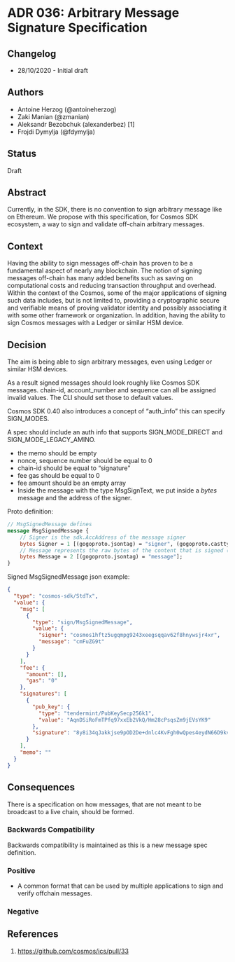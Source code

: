 # ADR 036: Arbitrary Message Signature Specification

## Changelog

- 28/10/2020 - Initial draft

## Authors
- Antoine Herzog (@antoineherzog)
- Zaki Manian (@zmanian)
- Aleksandr Bezobchuk (alexanderbez) [1]
- Frojdi Dymylja (@fdymylja)

## Status

Draft

## Abstract

Currently, in the SDK, there is no convention to sign arbitrary message like on Ethereum. We propose with this specification, for Cosmos SDK ecosystem, a way to sign and validate off-chain arbitrary messages.

## Context

Having the ability to sign messages off-chain has proven to be a fundamental aspect of nearly any blockchain. The notion of signing messages off-chain has many added benefits such as saving on computational costs and reducing transaction throughput and overhead. Within the context of the Cosmos, some of the major applications of signing such data includes, but is not limited to, providing a cryptographic secure and verifiable means of proving validator identity and possibly associating it with some other framework or organization. In addition, having the ability to sign Cosmos messages with a Ledger or similar HSM device.


## Decision

The aim is being able to sign arbitrary messages, even using Ledger or similar HSM devices.

As a result signed messages should look roughly like Cosmos SDK messages. chain-id, account_number and sequence can all be assigned invalid values.
The CLI should set those to default values.

Cosmos SDK 0.40 also introduces a concept of “auth_info” this can specify SIGN_MODES.

A spec should include an auth info that supports SIGN_MODE_DIRECT and SIGN_MODE_LEGACY_AMINO.

- the memo should be empty
- nonce, sequence number should be equal to 0
- chain-id should be equal to “signature”
- fee gas should be equal to 0
- fee amount should be an empty array
- Inside the message with the type MsgSignText, we put inside a  *bytes* message and the address of the signer.

Proto definition:
```proto
// MsgSignedMessage defines 
message MsgSignedMessage {
    // Signer is the sdk.AccAddress of the message signer
    bytes Signer = 1 [(gogoproto.jsontag) = "signer", (gogoproto.casttype) = "github.com/cosmos/cosmos-sdk/types.AccAddress"];
    // Message represents the raw bytes of the content that is signed (text, json, etc)
    bytes Message = 2 [(gogoproto.jsontag) = "message"];
}
```
Signed MsgSignedMessage json example:
```json
{
  "type": "cosmos-sdk/StdTx",
  "value": {
    "msg": [
      {
        "type": "sign/MsgSignedMessage",
        "value": {
          "signer": "cosmos1hftz5ugqmpg9243xeegsqqav62f8hnywsjr4xr",
          "message": "cmFuZG9t"
        }
      }
    ],
    "fee": {
      "amount": [],
      "gas": "0"
    },
    "signatures": [
      {
        "pub_key": {
          "type": "tendermint/PubKeySecp256k1",
          "value": "AqnDSiRoFmTPfq97xxEb2VkQ/Hm28cPsqsZm9jEVsYK9"
        },
        "signature": "8y8i34qJakkjse9pOD2De+dnlc4KvFgh0wQpes4eydN66D9kv7cmCEouRrkka9tlW9cAkIL52ErB+6ye7X5aEg=="
      }
    ],
    "memo": ""
  }
}
```

## Consequences

There is a specification on how messages, that are not meant to be broadcast to a live chain, should be formed. 

### Backwards Compatibility

Backwards compatibility is maintained as this is a new message spec definition.

### Positive

- A common format that can be used by multiple applications to sign and verify offchain messages.

### Negative


## References

1. https://github.com/cosmos/ics/pull/33
